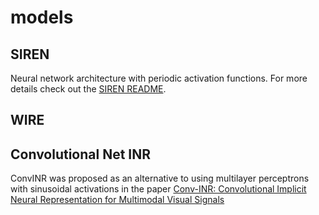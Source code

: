 # models

## SIREN
Neural network architecture with periodic activation functions. For more details check out the [SIREN README](models/SIREN/README.md).

## WIRE



## Convolutional Net INR

ConvINR was proposed as an alternative to using multilayer perceptrons with sinusoidal activations in the paper [Conv-INR: Convolutional Implicit Neural Representation for Multimodal Visual Signals
](https://arxiv.org/abs/2406.04249)